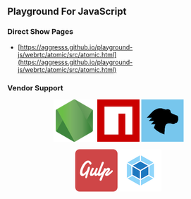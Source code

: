 ## Playground For JavaScript

### Direct Show Pages

- [https://aggresss.github.io/playground-js/webrtc/atomic/src/atomic.html](https://aggresss.github.io/playground-js/webrtc/atomic/src/atomic.html)

### Vendor Support

<p align="center">
  <a href="https://nodejs.org/"><img src="./images/nodejs_icon.png" alt="nodejs"></a>
  <a href="https://www.npmjs.com/"><img src="./images/npm_icon.png" alt="npm"></a>
  <a href="https://developer.mozilla.org/"><img src="./images/mdn_icon.png" alt="mdn"></a>
</p>

<p align="center">
  <a href="https://gulpjs.com/"><img src="./images/gulp_icon.png" alt="gulp"></a>
  <a href="https://webpack.js.org/"><img src="./images/webpack_icon.png" alt="webpack"></a>
</p>

